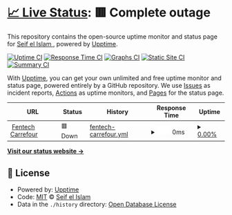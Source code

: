 # [📈 Live Status](https://Aissi17.github.io/upptime-fentech): <!--live status--> **🟥 Complete outage**

This repository contains the open-source uptime monitor and status page for [Seif el Islam ](https://Aissi17.github.io/upptime-fentech), powered by [Upptime](https://github.com/upptime/upptime).

[![Uptime CI](https://github.com/Aissi17/upptime-fentech/workflows/Uptime%20CI/badge.svg)](https://github.com/Aissi17/upptime-fentech/actions?query=workflow%3A%22Uptime+CI%22)
[![Response Time CI](https://github.com/Aissi17/upptime-fentech/workflows/Response%20Time%20CI/badge.svg)](https://github.com/Aissi17/upptime-fentech/actions?query=workflow%3A%22Response+Time+CI%22)
[![Graphs CI](https://github.com/Aissi17/upptime-fentech/workflows/Graphs%20CI/badge.svg)](https://github.com/Aissi17/upptime-fentech/actions?query=workflow%3A%22Graphs+CI%22)
[![Static Site CI](https://github.com/Aissi17/upptime-fentech/workflows/Static%20Site%20CI/badge.svg)](https://github.com/Aissi17/upptime-fentech/actions?query=workflow%3A%22Static+Site+CI%22)
[![Summary CI](https://github.com/Aissi17/upptime-fentech/workflows/Summary%20CI/badge.svg)](https://github.com/Aissi17/upptime-fentech/actions?query=workflow%3A%22Summary+CI%22)

With [Upptime](https://upptime.js.org), you can get your own unlimited and free uptime monitor and status page, powered entirely by a GitHub repository. We use [Issues](https://github.com/Aissi17/upptime-fentech/issues) as incident reports, [Actions](https://github.com/Aissi17/upptime-fentech/actions) as uptime monitors, and [Pages](https://Aissi17.github.io/upptime-fentech) for the status page.

<!--start: status pages-->
<!-- This summary is generated by Upptime (https://github.com/upptime/upptime) -->
<!-- Do not edit this manually, your changes will be overwritten -->
<!-- prettier-ignore -->
| URL | Status | History | Response Time | Uptime |
| --- | ------ | ------- | ------------- | ------ |
| <img alt="" src="https://carrefour.prod.clairvoyant.fentech.ai/img/logo.svg" height="13"> [Fentech Carrefour](https://carrefour.prod.clairvoyant.fentech.ai) | 🟥 Down | [fentech-carrefour.yml](https://github.com/Aissi17/upptime-fentech/commits/HEAD/history/fentech-carrefour.yml) | <details><summary><img alt="Response time graph" src="./graphs/fentech-carrefour/response-time-week.png" height="20"> 0ms</summary><br><a href="https://Aissi17.github.io/upptime-fentech/history/fentech-carrefour"><img alt="Response time 845" src="https://img.shields.io/endpoint?url=https%3A%2F%2Fraw.githubusercontent.com%2FAissi17%2Fupptime-fentech%2FHEAD%2Fapi%2Ffentech-carrefour%2Fresponse-time.json"></a><br><a href="https://Aissi17.github.io/upptime-fentech/history/fentech-carrefour"><img alt="24-hour response time 0" src="https://img.shields.io/endpoint?url=https%3A%2F%2Fraw.githubusercontent.com%2FAissi17%2Fupptime-fentech%2FHEAD%2Fapi%2Ffentech-carrefour%2Fresponse-time-day.json"></a><br><a href="https://Aissi17.github.io/upptime-fentech/history/fentech-carrefour"><img alt="7-day response time 0" src="https://img.shields.io/endpoint?url=https%3A%2F%2Fraw.githubusercontent.com%2FAissi17%2Fupptime-fentech%2FHEAD%2Fapi%2Ffentech-carrefour%2Fresponse-time-week.json"></a><br><a href="https://Aissi17.github.io/upptime-fentech/history/fentech-carrefour"><img alt="30-day response time 823" src="https://img.shields.io/endpoint?url=https%3A%2F%2Fraw.githubusercontent.com%2FAissi17%2Fupptime-fentech%2FHEAD%2Fapi%2Ffentech-carrefour%2Fresponse-time-month.json"></a><br><a href="https://Aissi17.github.io/upptime-fentech/history/fentech-carrefour"><img alt="1-year response time 845" src="https://img.shields.io/endpoint?url=https%3A%2F%2Fraw.githubusercontent.com%2FAissi17%2Fupptime-fentech%2FHEAD%2Fapi%2Ffentech-carrefour%2Fresponse-time-year.json"></a></details> | <details><summary><a href="https://Aissi17.github.io/upptime-fentech/history/fentech-carrefour">0.00%</a></summary><a href="https://Aissi17.github.io/upptime-fentech/history/fentech-carrefour"><img alt="All-time uptime 73.15%" src="https://img.shields.io/endpoint?url=https%3A%2F%2Fraw.githubusercontent.com%2FAissi17%2Fupptime-fentech%2FHEAD%2Fapi%2Ffentech-carrefour%2Fuptime.json"></a><br><a href="https://Aissi17.github.io/upptime-fentech/history/fentech-carrefour"><img alt="24-hour uptime 0.00%" src="https://img.shields.io/endpoint?url=https%3A%2F%2Fraw.githubusercontent.com%2FAissi17%2Fupptime-fentech%2FHEAD%2Fapi%2Ffentech-carrefour%2Fuptime-day.json"></a><br><a href="https://Aissi17.github.io/upptime-fentech/history/fentech-carrefour"><img alt="7-day uptime 0.00%" src="https://img.shields.io/endpoint?url=https%3A%2F%2Fraw.githubusercontent.com%2FAissi17%2Fupptime-fentech%2FHEAD%2Fapi%2Ffentech-carrefour%2Fuptime-week.json"></a><br><a href="https://Aissi17.github.io/upptime-fentech/history/fentech-carrefour"><img alt="30-day uptime 16.55%" src="https://img.shields.io/endpoint?url=https%3A%2F%2Fraw.githubusercontent.com%2FAissi17%2Fupptime-fentech%2FHEAD%2Fapi%2Ffentech-carrefour%2Fuptime-month.json"></a><br><a href="https://Aissi17.github.io/upptime-fentech/history/fentech-carrefour"><img alt="1-year uptime 73.15%" src="https://img.shields.io/endpoint?url=https%3A%2F%2Fraw.githubusercontent.com%2FAissi17%2Fupptime-fentech%2FHEAD%2Fapi%2Ffentech-carrefour%2Fuptime-year.json"></a></details>

<!--end: status pages-->

[**Visit our status website →**](https://Aissi17.github.io/upptime-fentech)

## 📄 License

- Powered by: [Upptime](https://github.com/upptime/upptime)
- Code: [MIT](./LICENSE) © [Seif el Islam ](https://Aissi17.github.io/upptime-fentech)
- Data in the `./history` directory: [Open Database License](https://opendatacommons.org/licenses/odbl/1-0/)
